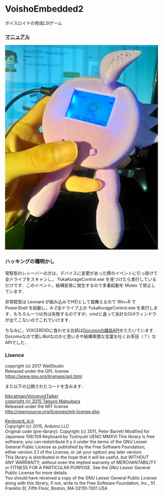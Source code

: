 # VoishoEmbedded2
ボイスロイドの育成LSIゲーム
  

### [マニュアル](https://github.com/wallstudio/VoishoEmbedded/blob/master/Misc/Manual.md)   
![](Misc/img/goods2.jpg "")  

### ハッキングの種明かし

常駐型のレシーバーの方は，デバイスに変更があった際のイベントに引っ掛けて全ドライブをスキャンし， YukaKurageControl.exe を見つけたら実行しているだけです．このイベント，結構安易に発生するので多重起動を Mutex で禁止しています．

非常駐型は Leonard が組み込みでHIDとして振舞えるので Win+R で PowerShell を起動し，A-Z全ドライブ上の YukaKurageControl.exe を実行します．もちろん一つ以外は失敗するのですが，cmdと違って余計なGUIウィンドウが出てこないのでこれでいけます．

ちなみに，VOICEROIDに食わせる台詞は[Docomoの雑談API](https://dev.smt.docomo.ne.jp/?p=docs.api.page&api_name=dialogue&p_name=api_reference#tag01)をたたいています．Docomoなので堅いBotなのかと思いきや結構卑猥な言葉を吐くお茶目（？）なAPIでした．

### Lisence

copyright (c) 2017 WallStudio   
Released under the GPL license  
https://www.gnu.org/licenses/gpl.html

また以下の公開されたコードを含みます．

[blkcatman/VoiceroidTalker  
copyright (c) 2015 Tatsuro Matsubara](https://github.com/blkcatman/VoiceroidTalker)  
Released under the MIT license  
http://opensource.org/licenses/mit-license.php

[Keyboard_jp.h](http://mgt.blog.so-net.ne.jp/2016-01-14)  
Copyright (c) 2015, Arduino LLC  
Original code (pre-library): Copyright (c) 2011, Peter Barrett Modified for Japanese 106/109 Keyboard by Toshiyuki UENO MMXVI This library is free software; you can redistribute it y it under the terms of the GNU Lesser General Public License as published by the Free Software Foundation; either version 2.1 of the License, or (at your option) any later version.  
This library is distributed in the hope that it will be useful, but WITHOUT ANY WARRANTY; without even the implied warranty of MERCHANTABILITY or FITNESS FOR A PARTICULAR PURPOSE.  See the GNU Lesser General Public License for more details.   
You should have received a copy of the GNU Lesser General Public License along with this library; if not, write to the Free Software Foundation, Inc., 51 Franklin St, Fifth Floor, Boston, MA  02110-1301  USA    
